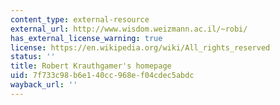 ```yaml
---
content_type: external-resource
external_url: http://www.wisdom.weizmann.ac.il/~robi/
has_external_license_warning: true
license: https://en.wikipedia.org/wiki/All_rights_reserved
status: ''
title: Robert Krauthgamer's homepage
uid: 7f733c98-b6e1-40cc-968e-f04cdec5abdc
wayback_url: ''
---
```

